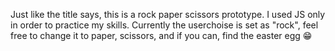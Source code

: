 Just like the title says, this is a rock paper scissors prototype. I used JS only in order to practice my skills. Currently the userchoise is set as "rock", feel free to change it to paper, scissors, and if you can, find the easter egg 😁
